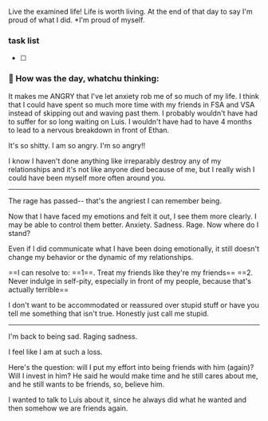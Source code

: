 
Live the examined life! Life is worth living. 
At the end of that day to say I'm proud of what I did. *I'm proud of myself.

### task list
- [ ] 
### 📝 How was the day, whatchu thinking:

It makes me ANGRY that I've let anxiety rob me of so much of my life.
I think that I could have spent so much more time with my friends in FSA and VSA instead of skipping out and waving past them. I probably wouldn't have had to suffer for so long waiting on Luis. I wouldn't have had to have 4 months to lead to a nervous breakdown in front of Ethan.

It's so shitty. I am so angry. I'm so angry!! 

I know I haven't done anything like irreparably destroy any of my relationships and it's not like anyone died because of me, but I really wish I could have been myself more often around you.

---

The rage has passed-- that's the angriest I can remember being. 

Now that I have faced my emotions and felt it out, I see them more clearly. I may be able to control them better. Anxiety. Sadness. Rage. Now where do I stand?

Even if I did communicate what I have been doing emotionally, it still doesn't change my behavior or the dynamic of my relationships.

==I can resolve to:
==1==. Treat my friends like they're my friends==
==2. Never indulge in self-pity, especially in front of my people, because that's actually terrible==


I don't want to be accommodated or reassured over stupid stuff or have you tell me something that isn't true. Honestly just call me stupid.

---

I'm back to being sad. Raging sadness.

I feel like I am at such a loss. 

Here's the question: will I put my effort into being friends with him (again)? Will I invest in him? 
	He said he would make time and he still cares about me, and he still wants to be friends, so, believe him.


I wanted to talk to Luis about it, since he always did what he wanted and then somehow we are friends again. 